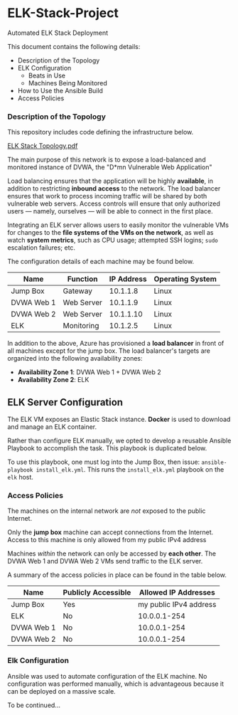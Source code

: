# ELK-Stack-Project

Automated ELK Stack Deployment

This document contains the following details:

- Description of the Topology
- ELK Configuration
  - Beats in Use
  - Machines Being Monitored
- How to Use the Ansible Build
- Access Policies

### Description of the Topology

This repository includes code defining the infrastructure below.

[ELK Stack Topology.pdf](https://github.com/mpribaz/ELK-Stack-Project/files/6224792/ELK.Stack.Topology.pdf)

The main purpose of this network is to expose a load-balanced and monitored instance of DVWA, the "D*mn Vulnerable Web Application"

Load balancing ensures that the application will be highly **available**, in addition to restricting **inbound access** to the network. The load balancer ensures that work to process incoming traffic will be shared by both vulnerable web servers. Access controls will ensure that only authorized users — namely, ourselves — will be able to connect in the first place.

Integrating an ELK server allows users to easily monitor the vulnerable VMs for changes to the **file systems of the VMs on the network**, as well as watch **system metrics**, such as CPU usage; attempted SSH logins; `sudo` escalation failures; etc.

The configuration details of each machine may be found below.


| Name | Function | IP Address | Operating System |
| - | - | - | - |
| Jump Box | Gateway | 10.1.1.8 | Linux |
| DVWA Web 1 | Web Server | 10.1.1.9 | Linux |
| DVWA Web 2 | Web Server | 10.1.1.10 | Linux |
| ELK | Monitoring | 10.1.2.5 | Linux |

In addition to the above, Azure has provisioned a **load balancer** in front of all machines except for the jump box. The load balancer's targets are organized into the following availability zones:

- **Availability Zone 1**: DVWA Web 1 + DVWA Web 2
- **Availability Zone 2**: ELK

## ELK Server Configuration

The ELK VM exposes an Elastic Stack instance. **Docker** is used to download and manage an ELK container.

Rather than configure ELK manually, we opted to develop a reusable Ansible Playbook to accomplish the task. This playbook is duplicated below.

To use this playbook, one must log into the Jump Box, then issue: `ansible-playbook install_elk.yml`. This runs the `install_elk.yml` playbook on the `elk` host.

### Access Policies

The machines on the internal network are _not_ exposed to the public Internet.

Only the **jump box** machine can accept connections from the Internet. Access to this machine is only allowed from my public IPv4 address 

Machines _within_ the network can only be accessed by **each other**. The DVWA Web 1 and DVWA Web 2 VMs send traffic to the ELK server.

A summary of the access policies in place can be found in the table below.


| Name | Publicly Accessible | Allowed IP Addresses |
| - | - | - |
| Jump Box | Yes | my public IPv4 address |
| ELK | No | 10.0.0.1-254 |
| DVWA Web 1 | No | 10.0.0.1-254 |
| DVWA Web 2 | No | 10.0.0.1-254 |

### Elk Configuration

Ansible was used to automate configuration of the ELK machine. No configuration was performed manually, which is advantageous because it can be deployed on a massive scale.

To be continued...

